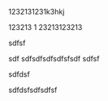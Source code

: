1232131231k3hkj


123213
1
23213123213

sdfsf

sdf
sdfsdfsdfsdfsfsdf
sdfsf



sdfdsf


sdfdsfsdfsdfsf